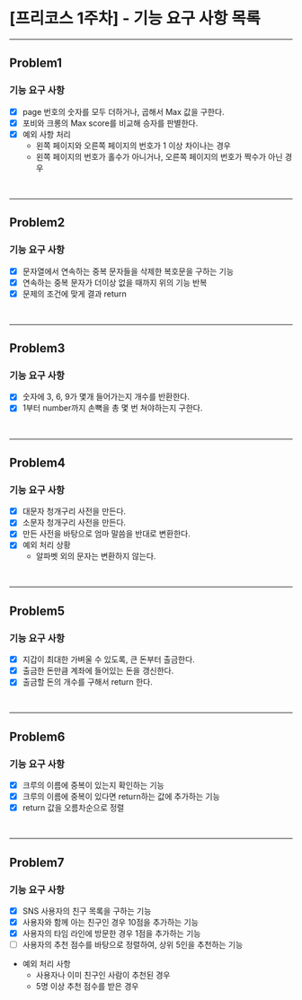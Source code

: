 # [프리코스 1주차] - 기능 요구 사항 목록

--------

## Problem1
### 기능 요구 사항
- [x] page 번호의 숫자를 모두 더하거나, 곱해서 Max 값을 구한다.
- [x] 포비와 크롱의 Max score를 비교해 승자를 판별한다.
- [x] 예외 사항 처리
  -  왼쪽 페이지와 오른쪽 페이지의 번호가 1 이상 차이나는 경우
  -  왼쪽 페이지의 번호가 홀수가 아니거나, 오른쪽 페이지의 번호가 짝수가 아닌 경우

<br>

-----
## Problem2
### 기능 요구 사항
- [x] 문자열에서 연속하는 중복 문자들을 삭제한 복호문을 구하는 기능
- [x] 연속하는 중복 문자가 더이상 없을 때까지 위의 기능 반복
- [x] 문제의 조건에 맞게 결과 return 

<br>

----
## Problem3
### 기능 요구 사항
-[x] 숫자에 3, 6, 9가 몇개 들어가는지 개수를 반환한다.
-[x] 1부터 number까지 손뼉을 총 몇 번 쳐야하는지 구한다.

<br>

-----
## Problem4
### 기능 요구 사항
-[x] 대문자 청개구리 사전을 만든다.
-[x] 소문자 청개구리 사전을 만든다.
-[x] 만든 사전을 바탕으로 엄마 말씀을 반대로 변환한다.
-[x] 예외 처리 상황
  - 알파벳 외의 문자는 변환하지 않는다.

 <br>

-----
## Problem5
### 기능 요구 사항
-[x] 지갑이 최대한 가벼울 수 있도록, 큰 돈부터 출금한다.
-[x] 출금한 돈만큼 계좌에 들어있는 돈을 갱신한다.
-[x] 출금할 돈의 개수를 구해서 return 한다.

 <br>

---- 
## Problem6
### 기능 요구 사항
-[x] 크루의 이름에 중복이 있는지 확인하는 기능
-[x] 크루의 이름에 중복이 있다면 return하는 값에 추가하는 기능
-[x] return 값을 오름차순으로 정렬

 <br>

-------
## Problem7
### 기능 요구 사항
-[x] SNS 사용자의 친구 목록을 구하는 기능
-[x] 사용자와 함께 아는 친구인 경우 10점을 추가하는 기능
-[x] 사용자의 타임 라인에 방문한 경우 1점을 추가하는 기능
-[ ] 사용자의 추천 점수를 바탕으로 정렬하여, 상위 5인을 추천하는 기능
- 예외 처리 사항
  - 사용자나 이미 친구인 사람이 추천된 경우
  - 5명 이상 추천 점수를 받은 경우

 <br>
